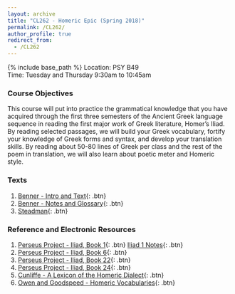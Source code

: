```yaml
---
layout: archive
title: "CL262 - Homeric Epic (Spring 2018)"
permalink: /CL262/
author_profile: true
redirect_from:
  - /CL262
---
```


{% include base_path %}
Location: PSY B49  
Time: Tuesday and Thursday 9:30am to 10:45am  

### Course Objectives
This course will put into practice the grammatical knowledge that you have acquired through the first three semesters of the Ancient Greek language sequence in reading the first major work of Greek literature, Homer’s Iliad. By reading selected passages, we will build your Greek vocabulary, fortify your knowledge of Greek forms and syntax, and develop your translation skills. By reading about 50-80 lines of Greek per class and the rest of the poem in translation, we will also learn about poetic meter and Homeric style.

### Texts
1. [Benner - Intro and Text](https://dlibatique.github.io/CL262/texts/benner-1-introandtext.pdf "Benner - Intro and Text"){: .btn}  
2. [Benner - Notes and Glossary](https://dlibatique.github.io/CL262/texts/benner-2-notes.pdf "Benner - Notes"){: .btn}  
3. [Steadman](https://dlibatique.github.io/CL262/texts/steadman-6and22.pdf "Steadman"){: .btn}  

### Reference and Electronic Resources
1. [Perseus Project - Iliad, Book 1](http://www.perseus.tufts.edu/hopper/text?doc=Perseus%3atext%3a1999.01.0133 "Iliad 1"){: .btn} [Iliad 1 Notes](http://www.perseus.tufts.edu/hopper/text?doc=Perseus:text:1999.04.0083 "Iliad 1 Notes"){: .btn}
2. [Perseus Project - Iliad, Book 6](http://www.perseus.tufts.edu/hopper/text?doc=Perseus%3Atext%3A1999.01.0133%3Abook%3D6%3Acard%3D1 "Iliad 6"){: .btn}
3. [Perseus Project - Iliad, Book 22](http://www.perseus.tufts.edu/hopper/text?doc=Perseus%3Atext%3A1999.01.0133%3Abook%3D22%3Acard%3D1 "Iliad 22"){: .btn}
4. [Perseus Project - Iliad, Book 24](http://www.perseus.tufts.edu/hopper/text?doc=Perseus%3Atext%3A1999.01.0133%3Abook%3D24%3Acard%3D1 "Iliad 22"){: .btn}
5. [Cunliffe - A Lexicon of the Homeric Dialect](http://stephanus.tlg.uci.edu/cunliffe/#eid=1&context=lsj "Cunliffe"){: .btn}
6. [Owen and Goodspeed - Homeric Vocabularies](https://ia802700.us.archive.org/33/items/homericvocabula00goodgoog/homericvocabula00goodgoog.pdf "Owen and Goodspeed"){: .btn}